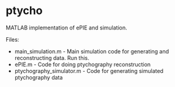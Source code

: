 # ptycho
MATLAB implementation of ePIE and simulation.

Files:
* main_simulation.m - Main simulation code for generating and reconstructing data. Run this.
* ePIE.m - Code for doing ptychography reconstruction 
* ptychography_simulator.m - Code for generating simulated ptychography data 

